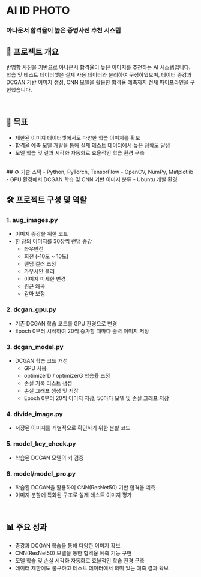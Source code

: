 # AI ID PHOTO
### 아나운서 합격율이 높은 증명사진 추천 시스템

## 📌 프로젝트 개요
반명함 사진을 기반으로 아나운서 합격율이 높은 이미지를 추천하는 AI 시스템입니다.  
학습 및 테스트 데이터셋은 실제 사용 데이터와 분리하여 구성하였으며, 데이터 증강과 DCGAN 기반 이미지 생성, CNN 모델을 활용한 합격율 예측까지 전체 파이프라인을 구현했습니다.

<br/>

## 🎯 목표
- 제한된 이미지 데이터셋에서도 다양한 학습 이미지를 확보
- 합격율 예측 모델 개발을 통해 실제 테스트 데이터에서 높은 정확도 달성
- 모델 학습 및 결과 시각화 자동화로 효율적인 학습 환경 구축

<br/>
## ⚙️ 기술 스택
- Python, PyTorch, TensorFlow
- OpenCV, NumPy, Matplotlib
- GPU 환경에서 DCGAN 학습 및 CNN 기반 이미지 분류
- Ubuntu 개발 환경

## 🛠 프로젝트 구성 및 역할

### 1. aug_images.py
- 이미지 증강을 위한 코드
- 한 장의 이미지를 30장씩 랜덤 증강
  - 좌우반전
  - 회전 (-10도 ~ 10도)
  - 랜덤 컬러 조정
  - 가우시안 블러
  - 이미지 미세한 변경
  - 원근 왜곡
  - 감마 보정

### 2. dcgan_gpu.py
- 기존 DCGAN 학습 코드를 GPU 환경으로 변경
- Epoch 0부터 시작하여 20씩 증가할 때마다 출력 이미지 저장

### 3. dcgan_model.py
- DCGAN 학습 코드 개선
  - GPU 사용
  - optimizerD / optimizerG 학습률 조정
  - 손실 기록 리스트 생성
  - 손실 그래프 생성 및 저장
  - Epoch 0부터 20씩 이미지 저장, 50마다 모델 및 손실 그래프 저장

### 4. divide_image.py
- 저장된 이미지를 개별적으로 확인하기 위한 분할 코드

### 5. model_key_check.py
- 학습된 DCGAN 모델의 키 검증

### 6. model/model_pro.py
- 학습된 DCGAN을 활용하여 CNN(ResNet50) 기반 합격율 예측
- 이미지 분할에 특화된 구조로 실제 테스트 이미지 평가

<br/>

## 📊 주요 성과
- 증강과 DCGAN 학습을 통해 다양한 이미지 확보
- CNN(ResNet50) 모델을 통한 합격율 예측 기능 구현
- 모델 학습 및 손실 시각화 자동화로 효율적인 학습 환경 구축
- 데이터 제한에도 불구하고 테스트 데이터에서 의미 있는 예측 결과 확보

